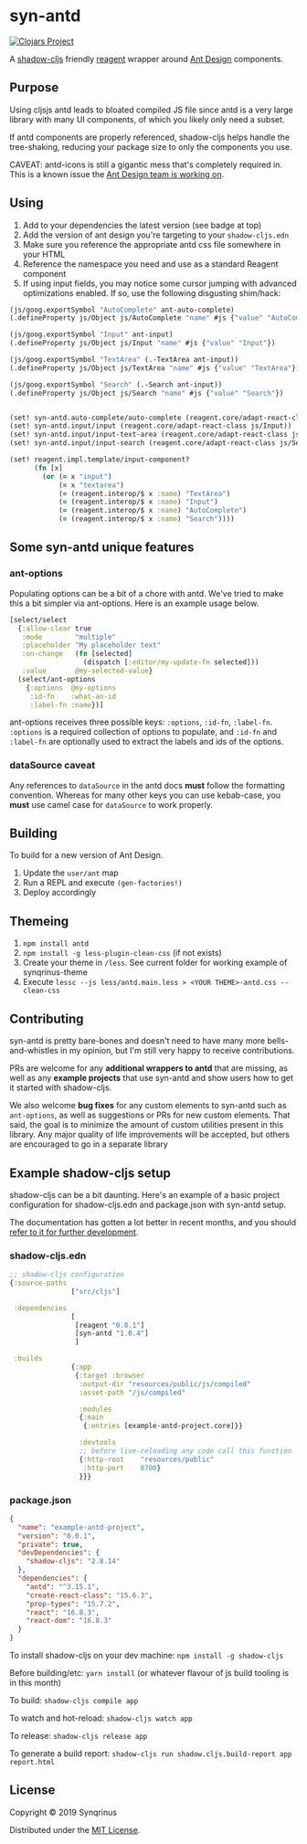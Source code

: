 # syn-antd

[![Clojars Project](https://img.shields.io/clojars/v/syn-antd.svg)](https://clojars.org/syn-antd)

A [shadow-cljs](http://shadow-cljs.org/) friendly [reagent](https://github.com/reagent-project/reagent) wrapper around [Ant Design](https://ant.design/docs/react/introduce) components.

## Purpose

Using cljsjs antd leads to bloated compiled JS file since antd is a very large library with many UI components, of which you likely only need a subset.

If antd components are properly referenced, shadow-cljs helps handle the tree-shaking, reducing your package size to only the components you use.

CAVEAT: antd-icons is still a gigantic mess that's completely required in. This is a known issue the [Ant Design team is working on](https://github.com/ant-design/ant-design/issues/12011).

## Using

1. Add to your dependencies the latest version (see badge at top)
2. Add the version of ant design you're targeting to your `shadow-cljs.edn`
3. Make sure you reference the appropriate antd css file somewhere in your HTML
4. Reference the namespace you need and use as a standard Reagent component
5. If using input fields, you may notice some cursor jumping with advanced optimizations enabled. If so, use the following disgusting shim/hack:

```clojure
(js/goog.exportSymbol "AutoComplete" ant-auto-complete)
(.defineProperty js/Object js/AutoComplete "name" #js {"value" "AutoComplete"})

(js/goog.exportSymbol "Input" ant-input)
(.defineProperty js/Object js/Input "name" #js {"value" "Input"})

(js/goog.exportSymbol "TextArea" (.-TextArea ant-input))
(.defineProperty js/Object js/TextArea "name" #js {"value" "TextArea"})

(js/goog.exportSymbol "Search" (.-Search ant-input))
(.defineProperty js/Object js/Search "name" #js {"value" "Search"})


(set! syn-antd.auto-complete/auto-complete (reagent.core/adapt-react-class js/AutoComplete))
(set! syn-antd.input/input (reagent.core/adapt-react-class js/Input))
(set! syn-antd.input/input-text-area (reagent.core/adapt-react-class js/TextArea))
(set! syn-antd.input/input-search (reagent.core/adapt-react-class js/Search))

(set! reagent.impl.template/input-component?
      (fn [x]
        (or (= x "input")
            (= x "textarea")
            (= (reagent.interop/$ x :name) "TextArea")
            (= (reagent.interop/$ x :name) "Input")
            (= (reagent.interop/$ x :name) "AutoComplete")
            (= (reagent.interop/$ x :name) "Search"))))
```

## Some syn-antd unique features

### ant-options

Populating options can be a bit of a chore with antd. We've tried to make this a bit simpler via ant-options. Here is an example usage below.

```clojure
[select/select
  {:allow-clear true
   :mode        "multiple"
   :placeholder "My placeholder text"
   :on-change   (fn [selected]
                  (dispatch [:editor/my-update-fn selected]))
   :value       @my-selected-value}
  (select/ant-options
    {:options  @my-options
     :id-fn    :what-an-id
     :label-fn :name})]
```

ant-options receives three possible keys: `:options`, `:id-fn`, `:label-fn`. `:options` is a required collection of options to populate, and `:id-fn` and `:label-fn` are optionally used to extract the labels and ids of the options.

### dataSource caveat

Any references to `dataSource` in the antd docs **must** follow the formatting convention. Whereas for many other keys you can use kebab-case, you **must** use camel case for `dataSource` to work properly.

## Building

To build for a new version of Ant Design.

1. Update the `user/ant` map
2. Run a REPL and execute `(gen-factories!)`
3. Deploy accordingly

## Themeing

1. `npm install antd`
2. `npm install -g less-plugin-clean-css` (if not exists)
3. Create your theme in `/less`. See current folder for working example of synqrinus-theme
4. Execute `lessc --js less/antd.main.less > <YOUR THEME>-antd.css --clean-css`

## Contributing

syn-antd is pretty bare-bones and doesn't need to have many more bells-and-whistles in my opinion, but I'm still very happy to receive contributions. 

PRs are welcome for any **additional wrappers to antd** that are missing, as well as any **example projects** that use syn-antd and show users how to get it started with shadow-cljs.

We also welcome **bug fixes** for any custom elements to syn-antd such as `ant-options`, as well as suggestions or PRs for new custom elements. That said, the goal is to minimize the amount of custom utilities present in this library. Any major quality of life improvements will be accepted, but others are encouraged to go in a separate library

## Example shadow-cljs setup

shadow-cljs can be a bit daunting. Here's an example of a basic project configuration for shadow-cljs.edn and package.json with syn-antd setup.

The documentation has gotten a lot better in recent months, and you should [refer to it for further development](https://shadow-cljs.github.io/docs/UsersGuide.html).

### shadow-cljs.edn

```clojure
;; shadow-cljs configuration
{:source-paths
               ["src/cljs"]

 :dependencies
               [
                [reagent "0.8.1"]
                [syn-antd "1.0.4"]
                ]

 :builds
               {:app
                {:target :browser
                 :output-dir "resources/public/js/compiled"
                 :asset-path "/js/compiled"

                 :modules
                 {:main
                  {:entries [example-antd-project.core]}}

                 :devtools
                 ;; before live-reloading any code call this function
                 {:http-root    "resources/public"
                  :http-port    8700}
                 }}}
```

### package.json

```json
{
  "name": "example-antd-project",
  "version": "0.0.1",
  "private": true,
  "devDependencies": {
    "shadow-cljs": "2.8.14"
  },
  "dependencies": {
    "antd": "^3.15.1",
    "create-react-class": "15.6.3",
    "prop-types": "15.7.2",
    "react": "16.8.3",
    "react-dom": "16.8.3"
  }
}
```

To install shadow-cljs on your dev machine:
`npm install -g shadow-cljs`

Before building/etc: `yarn install` (or whatever flavour of js build tooling is in this month)

To build: `shadow-cljs compile app`

To watch and hot-reload: `shadow-cljs watch app`

To release: `shadow-cljs release app`

To generate a build report: `shadow-cljs run shadow.cljs.build-report app report.html`

## License

Copyright © 2019 Synqrinus

Distributed under the [MIT License](https://opensource.org/licenses/MIT).